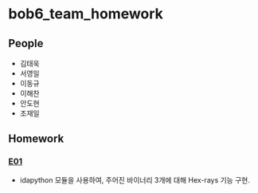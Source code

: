 # bob6_team_homework

## People
- 김태욱
- 서영일
- 이동규
- 이해찬
- 안도현
- 조재일

## Homework
### [E01][1]

[1]: https://github.com/st1tch/bob6_team_homework/tree/master/E01  "E01"
* idapython 모듈을 사용하여, 주어진 바이너리 3개에 대해 Hex-rays 기능 구현.
